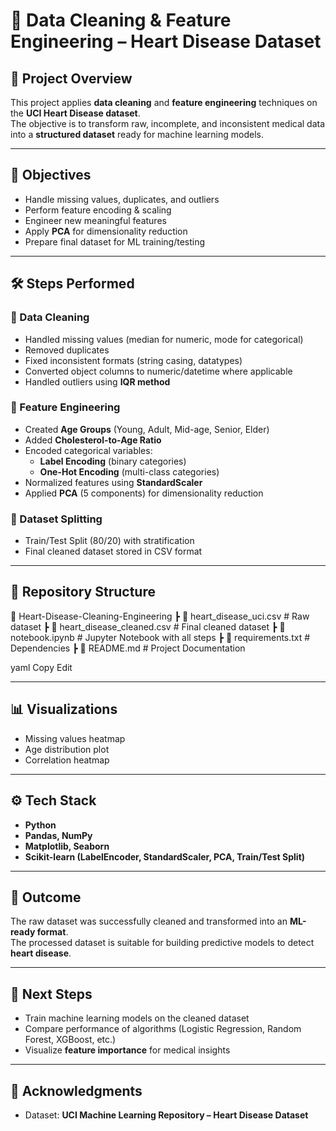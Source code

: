 # 🧹 Data Cleaning & Feature Engineering – Heart Disease Dataset  

## 📌 Project Overview  
This project applies **data cleaning** and **feature engineering** techniques on the **UCI Heart Disease dataset**.  
The objective is to transform raw, incomplete, and inconsistent medical data into a **structured dataset** ready for machine learning models.  

---

## 🎯 Objectives  
- Handle missing values, duplicates, and outliers  
- Perform feature encoding & scaling  
- Engineer new meaningful features  
- Apply **PCA** for dimensionality reduction  
- Prepare final dataset for ML training/testing  

---

## 🛠 Steps Performed  

### 🔹 Data Cleaning  
- Handled missing values (median for numeric, mode for categorical)  
- Removed duplicates  
- Fixed inconsistent formats (string casing, datatypes)  
- Converted object columns to numeric/datetime where applicable  
- Handled outliers using **IQR method**  

### 🔹 Feature Engineering  
- Created **Age Groups** (Young, Adult, Mid-age, Senior, Elder)  
- Added **Cholesterol-to-Age Ratio**  
- Encoded categorical variables:  
  - **Label Encoding** (binary categories)  
  - **One-Hot Encoding** (multi-class categories)  
- Normalized features using **StandardScaler**  
- Applied **PCA** (5 components) for dimensionality reduction  

### 🔹 Dataset Splitting  
- Train/Test Split (80/20) with stratification  
- Final cleaned dataset stored in CSV format  

---

## 📂 Repository Structure  
📂 Heart-Disease-Cleaning-Engineering
┣ 📄 heart_disease_uci.csv # Raw dataset
┣ 📄 heart_disease_cleaned.csv # Final cleaned dataset
┣ 📄 notebook.ipynb # Jupyter Notebook with all steps
┣ 📄 requirements.txt # Dependencies
┣ 📄 README.md # Project Documentation

yaml
Copy
Edit

---

## 📊 Visualizations  
- Missing values heatmap  
- Age distribution plot  
- Correlation heatmap  

---

## ⚙️ Tech Stack  
- **Python**  
- **Pandas, NumPy**  
- **Matplotlib, Seaborn**  
- **Scikit-learn (LabelEncoder, StandardScaler, PCA, Train/Test Split)**  

---

## 🚀 Outcome  
The raw dataset was successfully cleaned and transformed into an **ML-ready format**.  
The processed dataset is suitable for building predictive models to detect **heart disease**.  

---

## 📌 Next Steps  
- Train machine learning models on the cleaned dataset  
- Compare performance of algorithms (Logistic Regression, Random Forest, XGBoost, etc.)  
- Visualize **feature importance** for medical insights  

---

## 🙌 Acknowledgments  
- Dataset: **UCI Machine Learning Repository – Heart Disease Dataset** 

